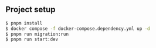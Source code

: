 ## Project setup

```bash
$ pnpm install
$ docker compose -f docker-compose.dependency.yml up -d
$ pnpm run migration:run
$ pnpm run start:dev

```